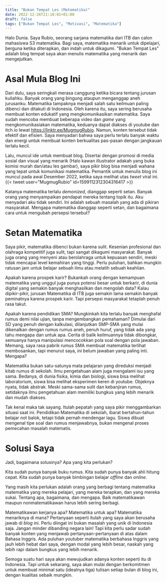 ```yaml
---
title: "Bukan Tempat Les (Matematika)"
date: 2022-12-26T21:18:01+01:00
draft: false
tags: ["Bukan Tempat Les", "Motivasi", "Matematika"]
---
```

Halo Dunia. Saya Rubio, seorang sarjana matematika dari ITB dan calon mahasiswa S3 matematika.
Bagi saya, matematika menarik untuk dipelajari, berguna ketika diterapkan, dan indah untuk dikagumi.
"Bukan Tempat Les" adalah blog tempat saya akan menulis matematika yang menarik dan mengejutkan.

# Asal Mula Blog Ini

Dari dulu, saya seringkali merasa canggung ketika bicara tentang jurusan kuliahku. Banyak orang yang bingung ataupun menganggap aneh jurusanku.
Matematika tampaknya menjadi salah satu keilmuan paling dibenci dan ditakuti di Indonesia. Oleh karena itu, saya sering berusaha membuat konten edukatif yang mengkomunikasikan matematika. Saya sudah mencoba membuat beberapa video dan *game* yang mengkomunikasiakan matematika, keduanya dapat diakses di youtube dan itch.io lewat https://linktr.ee/MugmugRubio. Namun, konten tersebut tidak efektif dan efisien. Saya menyadari bahwa saya perlu terlalu banyak waktu dan energi untuk membuat konten berkualitas pas-pasan dengan jangkauan terlalu kecil.

Lalu, muncul ide untuk membuat blog. Disertai dengan promosi di media sosial dan visual yang menarik (Halo kawan illustrator adakah yang buka komisi murah dan/atau les gambar), saya pikir blog bisa menjadi wahana yang tepat untuk komunikasi matematika. Pemantik untuk menulis blog ini muncul pada awal Desember 2022, ketika saya melihat utas *tweet* viral ini.
{{< tweet user="MugmugRubio" id=1599112312304316417 >}}

Katanya matematika terlalu *demonized*, dianggap seperti setan. Banyak orang yang menyampaikan pendapat mereka tentang topik itu. Aku menyadari aku tidak sendiri. Ini adalah sebuah masalah yang ada di pikiran masyarakat. Mengapa matematika dianggap seperti setan, dan bagaimana cara untuk mengubah persepsi tersebut?

# Setan Matematika

Saya pikir, matematika dibenci bukan karena sulit. Kesenian profesional dan olahraga kompetitif juga sulit, tapi sangat dikagumi masyarakat. Banyak juga orang yang menyeni atau berolahraga untuk kepuasan sendiri, meski tidak mencapai level kemahiran yang tinggi. Perlu puluhan, bahkan mungkin ratusan jam untuk belajar sebuah ilmu atau melatih sebuah keahlian.

Apakah karena prospek karir? Bukankah orang dengan kemampuan matematika yang unggul juga punya potensi besar untuk berkarir, di dunia digital yang semakin banyak menghasilkan dan mengolah data? Kalau dipikir-pikir, jurusan Matematika di ITB juga semakin lama semakin banyak peminatnya karena prospek karir. Tapi persepsi masyarakat tetaplah penuh rasa takut.

Apakah karena pendidikan SMA? Mungkinkah kita terlalu banyak menghafal rumus demi nilai ujian, tanpa mengembangkan pemahaman? Dimulai dari SD yang penuh dengan kalkulasi, dilanjutkan SMP-SMA yang mulai dikenalkan dengan rumus rumus aneh, penuh huruf, yang tidak ada yang tahu mengapa dan untuk apa. Cerita di balik keilmuannya tidak dibongkar, semuanya hanya manipulasi mencocokkan pola soal dengan pola jawaban. Memang, saya rasa pabrik rumus SMA membuat matematika terlihat membosankan, tapi menurut saya, ini belum jawaban yang paling inti. Mengapa?

Matematika bukan satu-satunya mata pelajaran yang direduksi menjadi kitab rumus di sekolah. Ilmu pengetahuan alam juga mengalami isu yang sama. Bedanya, di dunia fisika, kimia dan biologi, siswa bisa melihat laboratorium, siswa bisa melihat eksperimen keren di youtube. Objeknya nyata, tidak abstrak. Meski sama-sama sulit dan kebanjiran rumus, setidaknya ilmu pengetahuan alam memiliki bungkus yang lebih menarik dan mudah diakses.

Tak kenal maka tak sayang. Itulah pepatah yang saya pikir menggambarkan situasi saat ini. 
Pendidikan Matematika di sekolah, ibarat bertahun-tahun belajar not balok, tetapi tidak pernah mendengar lagu.
Siswa dibuat mengenal tipe soal dan rumus menjawabnya, bukan mengenal proses pemecahan masalah matematis.

# Solusi Saya

Jadi, bagaimana solusinya? Apa yang kita perlukan?

Kita sudah punya banyak buku rumus. Kita sudah punya banyak ahli hitung cepat. Kita sudah punya banyak bimbingan belajar *offline* dan *online*. 

Yang masih kita perlukan adalah orang yang berbagi tentang matematika matematika yang mereka pelajari, yang mereka terapkan, dan yang mereka sukai.
Tentang apa, bagaimana, dan mengapa. Baik matematikawan maupun nonmatematikawan harus lebih sering berbagi.

Matematikawan kerjanya apa? Matematika untuk apa? Matematika menariknya di mana? Pertanyaan seperti itulah yang saya akan berusaha jawab di *blog* ini.
Perlu diingat ini bukan masalah yang unik di Indonesia saja. Jangan minder dibanding negara lain! Tapi kita perlu sadar sudah banyak konten yang menjawab pertanyaan-pertanyaan di atas dalam Bahasa Inggris. Ada puluhan youtuber matematika berbahasa Inggris yang jauh lebih hebat dari saya, dengan modal yang lebih besar, naskah yang lebih rapi dalam bungkus yang lebih menarik.

Semoga suatu hari saya akan mewujudkan adanya konten seperti itu di Indonesia.
Tapi untuk sekarang, saya akan mulai dengan berkomitmen untuk membuat minimal satu (idealnya tiga) tulisan setiap bulan di blog ini, dengan kualitas sebaik mungkin.